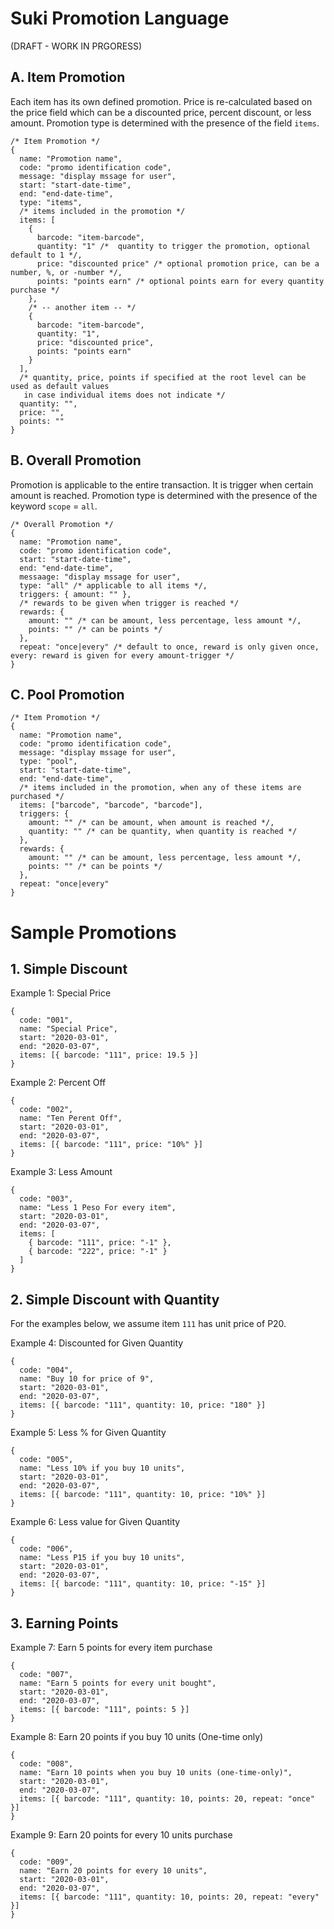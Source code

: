 # Suki Promotion Language

(DRAFT - WORK IN PRGORESS)

## A. Item Promotion

Each item has its own defined promotion. Price is re-calculated based on the price field which can be
a discounted price, percent discount, or less amount. Promotion type is determined with the presence
of the field `items`.

```json5
/* Item Promotion */
{
  name: "Promotion name",
  code: "promo identification code",
  message: "display mssage for user",
  start: "start-date-time",
  end: "end-date-time",
  type: "items",
  /* items included in the promotion */
  items: [
    {
      barcode: "item-barcode",
      quantity: "1" /*  quantity to trigger the promotion, optional default to 1 */,
      price: "discounted price" /* optional promotion price, can be a number, %, or -number */,
      points: "points earn" /* optional points earn for every quantity purchase */
    },
    /* -- another item -- */
    {
      barcode: "item-barcode",
      quantity: "1",
      price: "discounted price",
      points: "points earn"
    }
  ],
  /* quantity, price, points if specified at the root level can be used as default values
   in case individual items does not indicate */
  quantity: "",
  price: "",
  points: ""
}
```

## B. Overall Promotion

Promotion is applicable to the entire transaction. It is trigger when certain amount is reached.
Promotion type is determined with the presence of the keyword `scope` = `all`.

```json5
/* Overall Promotion */
{
  name: "Promotion name",
  code: "promo identification code",
  start: "start-date-time",
  end: "end-date-time",
  messaage: "display mssage for user",
  type: "all" /* applicable to all items */,
  triggers: { amount: "" },
  /* rewards to be given when trigger is reached */
  rewards: {
    amount: "" /* can be amount, less percentage, less amount */,
    points: "" /* can be points */
  },
  repeat: "once|every" /* default to once, reward is only given once, every: reward is given for every amount-trigger */
}
```

## C. Pool Promotion

```json5
/* Item Promotion */
{
  name: "Promotion name",
  code: "promo identification code",
  message: "display mssage for user",
  type: "pool",
  start: "start-date-time",
  end: "end-date-time",
  /* items included in the promotion, when any of these items are purchased */
  items: ["barcode", "barcode", "barcode"],
  triggers: {
    amount: "" /* can be amount, when amount is reached */,
    quantity: "" /* can be quantity, when quantity is reached */
  },
  rewards: {
    amount: "" /* can be amount, less percentage, less amount */,
    points: "" /* can be points */
  },
  repeat: "once|every"
}
```

# Sample Promotions

## 1. Simple Discount

Example 1: Special Price

```json5
{
  code: "001",
  name: "Special Price",
  start: "2020-03-01",
  end: "2020-03-07",
  items: [{ barcode: "111", price: 19.5 }]
}
```

Example 2: Percent Off

```json5
{
  code: "002",
  name: "Ten Perent Off",
  start: "2020-03-01",
  end: "2020-03-07",
  items: [{ barcode: "111", price: "10%" }]
}
```

Example 3: Less Amount

```json5
{
  code: "003",
  name: "Less 1 Peso For every item",
  start: "2020-03-01",
  end: "2020-03-07",
  items: [
    { barcode: "111", price: "-1" },
    { barcode: "222", price: "-1" }
  ]
}
```

## 2. Simple Discount with Quantity

For the examples below, we assume item `111` has unit price of P20.

Example 4: Discounted for Given Quantity

```json5
{
  code: "004",
  name: "Buy 10 for price of 9",
  start: "2020-03-01",
  end: "2020-03-07",
  items: [{ barcode: "111", quantity: 10, price: "180" }]
}
```

Example 5: Less % for Given Quantity

```json5
{
  code: "005",
  name: "Less 10% if you buy 10 units",
  start: "2020-03-01",
  end: "2020-03-07",
  items: [{ barcode: "111", quantity: 10, price: "10%" }]
}
```

Example 6: Less value for Given Quantity

```json5
{
  code: "006",
  name: "Less P15 if you buy 10 units",
  start: "2020-03-01",
  end: "2020-03-07",
  items: [{ barcode: "111", quantity: 10, price: "-15" }]
}
```

## 3. Earning Points

Example 7: Earn 5 points for every item purchase

```json5
{
  code: "007",
  name: "Earn 5 points for every unit bought",
  start: "2020-03-01",
  end: "2020-03-07",
  items: [{ barcode: "111", points: 5 }]
}
```

Example 8: Earn 20 points if you buy 10 units (One-time only)

```json5
{
  code: "008",
  name: "Earn 10 points when you buy 10 units (one-time-only)",
  start: "2020-03-01",
  end: "2020-03-07",
  items: [{ barcode: "111", quantity: 10, points: 20, repeat: "once" }]
}
```

Example 9: Earn 20 points for every 10 units purchase

```json5
{
  code: "009",
  name: "Earn 20 points for every 10 units",
  start: "2020-03-01",
  end: "2020-03-07",
  items: [{ barcode: "111", quantity: 10, points: 20, repeat: "every" }]
}
```
